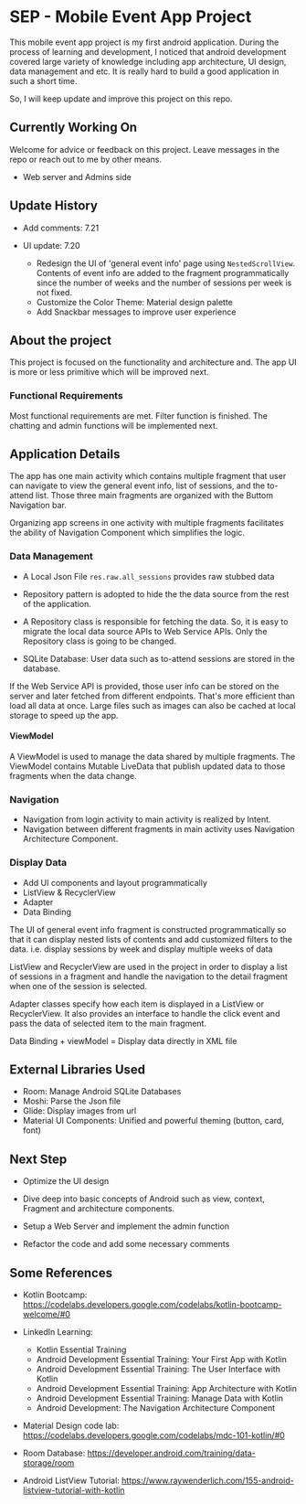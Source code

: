 # SEP - Mobile Event App Project
This mobile event app project is my first android application. During
the process of learning and development, I noticed that android development
covered large variety of knowledge including app architecture, 
UI design, data management and etc. It is really hard to build
a good application in such a short time. 

So, I will keep update and improve this project on this repo.

## Currently Working On
Welcome for advice or feedback on this project. Leave messages in the repo or reach out to me by other means.
- Web server and Admins side

## Update History
- Add comments: 7.21

- UI update: 7.20
  - Redesign the UI of 'general event info' page using `NestedScrollView`. 
  Contents of event info are added to the fragment programmatically since the number of weeks and
  the number of sessions per week is not fixed. 
  - Customize the Color Theme: Material design palette
  - Add Snackbar messages to improve user experience


## About the project
This project is focused on the functionality and architecture and. The
app UI is more or less primitive which will be improved next.

### Functional Requirements
Most functional requirements are met. Filter function is finished. 
The chatting and admin functions will be implemented next. 

## Application Details
The app has one main activity which contains multiple fragment that
user can navigate to view the general event info, list of sessions,
and the to-attend list. Those three main fragments are organized with
the Buttom Navigation bar. 

Organizing app screens in one activity with multiple fragments facilitates
the ability of Navigation Component which simplifies the logic.   

### Data Management
- A Local Json File `res.raw.all_sessions` provides raw stubbed data

- Repository pattern is adopted to hide the the data source from the
rest of the application.

- A Repository class is responsible for fetching the data. So, it is 
easy to migrate the local data source APIs to Web Service APIs.
Only the Repository class is going to be changed.

- SQLite Database: User data such as to-attend sessions are stored in the
database. 

If the Web Service API is provided, those user info can be stored on
the server and later fetched from different endpoints. That's more efficient
than load all data at once. Large files such as images can also be cached at
local storage to speed up the app.

#### ViewModel
A ViewModel is used to manage the data shared by multiple fragments.
The ViewModel contains Mutable LiveData that publish updated data to 
those fragments when the data change. 

 
### Navigation
- Navigation from login activity to main activity is realized by Intent.
- Navigation between different fragments in main activity uses Navigation
Architecture Component.


### Display Data
- Add UI components and layout programmatically
- ListView & RecyclerView
- Adapter
- Data Binding

The UI of general event info fragment is constructed programmatically
so that it can display nested lists of contents and add customized filters to the data. i.e. display sessions by 
week and display multiple weeks of data

ListView and RecyclerView are used in the project in order to display a list of sessions in a fragment and handle the navigation 
to the detail fragment when one of the session is selected.

Adapter classes specify how each item is displayed in a ListView or RecyclerView.
It also provides an interface to handle the click event and pass the data of
selected item to the main fragment.

Data Binding + viewModel = Display data directly in XML file


## External Libraries Used
- Room: Manage Android SQLite Databases
- Moshi: Parse the Json file
- Glide: Display images from url
- Material UI Components: Unified and powerful theming (button, card, font)


## Next Step
- Optimize the UI design

- Dive deep into basic concepts of Android such as view, context, Fragment and
architecture components.

- Setup a Web Server and implement the admin function

- Refactor the code and add some necessary comments


## Some References
- Kotlin Bootcamp: https://codelabs.developers.google.com/codelabs/kotlin-bootcamp-welcome/#0

- LinkedIn Learning: 
   - Kotlin Essential Training
   - Android Development Essential Training: Your First App with Kotlin
   - Android Development Essential Training: The User Interface with Kotlin
   - Android Development Essential Training: App Architecture with Kotlin
   - Android Development Essential Training: Manage Data with Kotlin
   - Android Development: The Navigation Architecture Component

- Material Design code lab: https://codelabs.developers.google.com/codelabs/mdc-101-kotlin/#0

- Room Database: https://developer.android.com/training/data-storage/room

- Android ListView Tutorial: https://www.raywenderlich.com/155-android-listview-tutorial-with-kotlin
